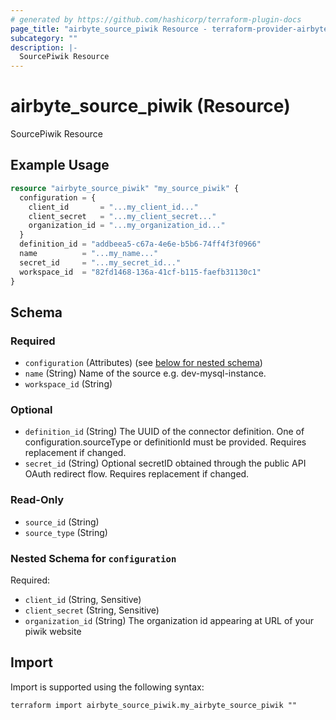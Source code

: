```yaml
---
# generated by https://github.com/hashicorp/terraform-plugin-docs
page_title: "airbyte_source_piwik Resource - terraform-provider-airbyte"
subcategory: ""
description: |-
  SourcePiwik Resource
---
```


# airbyte_source_piwik (Resource)

SourcePiwik Resource

## Example Usage

```terraform
resource "airbyte_source_piwik" "my_source_piwik" {
  configuration = {
    client_id       = "...my_client_id..."
    client_secret   = "...my_client_secret..."
    organization_id = "...my_organization_id..."
  }
  definition_id = "addbeea5-c67a-4e6e-b5b6-74ff4f3f0966"
  name          = "...my_name..."
  secret_id     = "...my_secret_id..."
  workspace_id  = "82fd1468-136a-41cf-b115-faefb31130c1"
}
```

<!-- schema generated by tfplugindocs -->
## Schema

### Required

- `configuration` (Attributes) (see [below for nested schema](#nestedatt--configuration))
- `name` (String) Name of the source e.g. dev-mysql-instance.
- `workspace_id` (String)

### Optional

- `definition_id` (String) The UUID of the connector definition. One of configuration.sourceType or definitionId must be provided. Requires replacement if changed.
- `secret_id` (String) Optional secretID obtained through the public API OAuth redirect flow. Requires replacement if changed.

### Read-Only

- `source_id` (String)
- `source_type` (String)

<a id="nestedatt--configuration"></a>
### Nested Schema for `configuration`

Required:

- `client_id` (String, Sensitive)
- `client_secret` (String, Sensitive)
- `organization_id` (String) The organization id appearing at URL of your piwik website

## Import

Import is supported using the following syntax:

```shell
terraform import airbyte_source_piwik.my_airbyte_source_piwik ""
```
